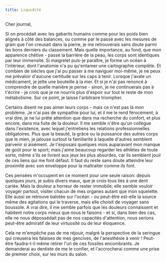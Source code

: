```yaml
---
title: Liquidité
---
```


Cher journal,


Si on procédait avec les gabarits humains comme pour les poids bien alignés à
côté des balances, ou comme par le passé avec les mesures de grain que l'on
creusait dans la pierre, je me retrouverais sans doute parmi les bons derniers
du classement. Mais quelle importance, au fond, que mon apparence chétive -
passé la barrière de la peau, les corps sont identiques par leur immensité. Si
maigrelet puis-je paraître, je forme un océan à l'intérieur, dont l'anatomie n'a
pu qu'entamer une cartographie complète. Et combien de siècles que j'ai pu
passer à me naviguer moi-même, je ne peux me prévaloir d'aucune certitude sur
les caps à tenir. Lorsque j'avale un médicament, je jette une bouteille à la
mer. Et si je n'ai pas renoncé à comprendre de quelle manière je pense - sinon,
je ne continuerais pas à t'écrire - je crois que je ne nourris plus d'espoir sur
tout le reste de mon métabolisme. Sur ce point, je laisse l'arbitraire
triompher.

Certains disent ne pas aimer leurs corps - mais ce n'est pas là mon problème. Je
n'ai pas de sympathie pour lui, et il me le rend férocément; à vrai dire, je ne
lui prête attention que dans ma recherche du confort, et plus encore, dans ma
fuite de la douleur. Il me semble n'être qu'un collègue dans l'existence, avec
lequel j'entretiens les relations professionnelles obligatoires. Plus que la
beauté, la grâce ou la puissance des autres corps que le mien, je jalouse
surtout la familiarité à laquelle d'autres semblent parvenir si aisément. Je
t'exposais quelques mois auparavant mon manque de goût pour le sport; mais
j'aime beaucoup regarder les athlètes de toute sorte, même s'ils se livrent aux
jeux les plus absurdes, car ils semblent jouir de ces liens qui me font défaut.
Il faut du reste sans doute atteindre leur proximité avec son enveloppe pour la
maltraiter comme ils font.

Ces pensées m'occupent en ce moment pour une seule raison: depuis quelques
jours, je subis divers maux, que je crois tous liés à une dent cariée. Mais la
douleur a horreur de rester immobile; elle semble vouloir voyager partout,
visiter chacun de mes organes autant que mon squelette. Elle aussi se retrouve
balotée sur l'océan - ou peut-être est-elle la source même des agitations qui le
traverse, mais elle choisit de voyager sans boussole. A vrai dire, il me semble
parfois que les douleurs connaissent et habitent notre corps mieux que nous le
faisons - et si, dans bien des cas, elle ne nous dépossédait pas de nos
capacités d'attention, nous serions peut-être admiratif de leur virtuosité ou de
leur éloquence.

Cela ne m'empêche pas de me réjouir, malgré la perspective de la seringue qui
creusera les falaises de mes gencives, de l'anesthésie à venir ! Peut-être
faudra-t-il même retirer l'un de ces fossiles encombrants. Je demanderai au
dentiste de me le confier, et l'accrocherai comme une prise de premier choix,
sur les murs du salon.
